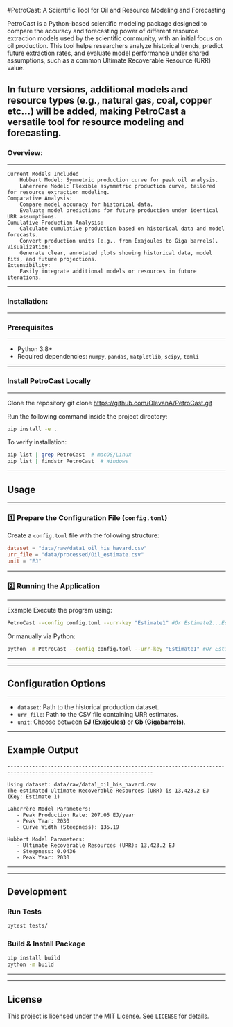 #PetroCast: A Scientific Tool for Oil and Resource Modeling and Forecasting

PetroCast is a Python-based scientific modeling package designed to compare the accuracy 
and forecasting power of different resource extraction models used by the scientific community, 
with an initial focus on oil production. This tool helps researchers analyze historical trends, 
predict future extraction rates, and evaluate model performance under shared assumptions, 
such as a common Ultimate Recoverable Resource (URR) value.

In future versions, additional models and resource types (e.g., natural gas, coal, copper etc...) 
will be added, making PetroCast a versatile tool for resource modeling and forecasting.
---------------------------------------------------------------------------------------------------------------------
 ### **Overview**:
---------------------------------------------------------------------------------------------------------------------
    Current Models Included 
        Hubbert Model: Symmetric production curve for peak oil analysis.
        Laherrère Model: Flexible asymmetric production curve, tailored for resource extraction modeling.
    Comparative Analysis: 
        Compare model accuracy for historical data.
        Evaluate model predictions for future production under identical URR assumptions.
    Cumulative Production Analysis:
        Calculate cumulative production based on historical data and model forecasts.
        Convert production units (e.g., from Exajoules to Giga barrels).
    Visualization:
        Generate clear, annotated plots showing historical data, model fits, and future projections.
    Extensibility:
        Easily integrate additional models or resources in future iterations.
---------------------------------------------------------------------------------------------------------------------
### **Installation**:
---------------------------------------------------------------------------------------------------------------------
### **Prerequisites**
---------------------------------------------------------------------------------------------------------------------
- Python 3.8+
- Required dependencies: `numpy`, `pandas`, `matplotlib`, `scipy`, `tomli`
---------------------------------------------------------------------------------------------------------------------
### **Install PetroCast Locally**
---------------------------------------------------------------------------------------------------------------------
Clone the repository git clone https://github.com/OlevanA/PetroCast.git

Run the following command inside the project directory:
```sh
pip install -e .
```
To verify installation:
```sh
pip list | grep PetroCast  # macOS/Linux
pip list | findstr PetroCast  # Windows
```
---------------------------------------------------------------------------------------------------------------------
## **Usage**
---------------------------------------------------------------------------------------------------------------------
### **1️⃣ Prepare the Configuration File (`config.toml`)**
Create a `config.toml` file with the following structure:
```toml
dataset = "data/raw/data1_oil_his_havard.csv"
urr_file = "data/processed/Oil_estimate.csv"
unit = "EJ"
```
---------------------------------------------------------------------------------------------------------------------
### **2️⃣ Running the Application**
---------------------------------------------------------------------------------------------------------------------
Example Execute the program using:
```sh
PetroCast --config config.toml --urr-key "Estimate1" #Or Estimate2...Estimate11
```
Or manually via Python:
```sh
python -m PetroCast --config config.toml --urr-key "Estimate1" #Or Estimate2...Estimate11
```

---
---------------------------------------------------------------------------------------------------------------------
## **Configuration Options**
---------------------------------------------------------------------------------------------------------------------
- `dataset`: Path to the historical production dataset.
- `urr_file`: Path to the CSV file containing URR estimates.
- `unit`: Choose between **EJ (Exajoules)** or **Gb (Gigabarrels)**.

---------------------------------------------------------------------------------------------------------------------
## **Example Output**
```
---------------------------------------------------------------------------------------------------------------------

Using dataset: data/raw/data1_oil_his_havard.csv
The estimated Ultimate Recoverable Resources (URR) is 13,423.2 EJ (Key: Estimate 1)

Laherrère Model Parameters:
   - Peak Production Rate: 207.05 EJ/year
   - Peak Year: 2030
   - Curve Width (Steepness): 135.19

Hubbert Model Parameters:
   - Ultimate Recoverable Resources (URR): 13,423.2 EJ
   - Steepness: 0.0436
   - Peak Year: 2030
```

---
---------------------------------------------------------------------------------------------------------------------
## **Development**
### **Run Tests**
```sh
pytest tests/
```
### **Build & Install Package**
```sh
pip install build
python -m build
```

---
---------------------------------------------------------------------------------------------------------------------
## **License**
This project is licensed under the MIT License. See `LICENSE` for details.
